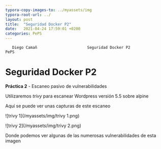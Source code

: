 ```yaml
---
typora-copy-images-to: ../myassets/img
typora-root-url: ../
layout: post
title:  "Seguridad Docker P2"
date:   2021-04-24 17:59:01 +0200
categories: PePS
---
```


       Diego Camañ                      Seguridad Docker P2                       PePS   

#                                                                                       Seguridad Docker P2

 **Práctica 2** - Escaneo pasivo de vulnerabilidades

Utilizaremos *trivy* para escanear Wordpress versión 5.5 sobre alpine



Aquí se puede ver unas capturas de este escaneo

![trivy 1](/myassets/img/trivy 1.png)



![trivy 2](/myassets/img/trivy 2.png)

Donde podemos ver algunas de las numerosas vulnerabilidades de esta imagen